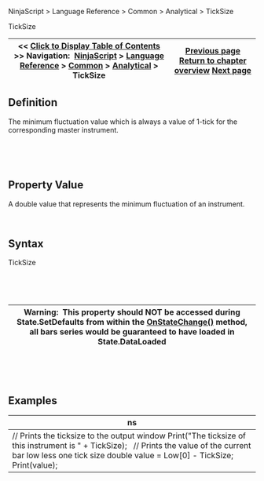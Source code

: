 ﻿


NinjaScript \> Language Reference \> Common \> Analytical \> TickSize






















TickSize







| \<\< [Click to Display Table of Contents](ticksize.md) \>\> **Navigation:**     [NinjaScript](ninjascript.md) \> [Language Reference](language_reference_wip.md) \> [Common](common.md) \> [Analytical](market_data.md) \> TickSize | [Previous page](slope.md) [Return to chapter overview](market_data.md) [Next page](today.md) |
| --- | --- |











## Definition


The minimum fluctuation value which is always a value of 1\-tick for the corresponding master instrument.


 


 


## Property Value


A double value that represents the minimum fluctuation of an instrument.


 


## Syntax


TickSize


 


 




| Warning:  This property should NOT be accessed during State.SetDefaults from within the [OnStateChange()](onstatechange.md) method, all bars series would be guaranteed to have loaded in State.DataLoaded |
| --- |



 


 


## Examples




| ns |
| --- |
| // Prints the ticksize to the output window Print("The ticksize of this instrument is " \+ TickSize);   // Prints the value of the current bar low less one tick size double value \= Low\[0] \- TickSize; Print(value); |









